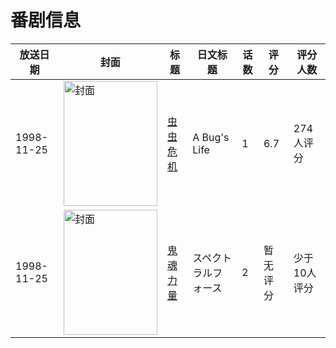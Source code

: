 # 番剧信息

|放送日期|封面|标题|日文标题|话数|评分|评分人数|
|---|---|---|---|---|---|---|
|1998-11-25|<img src="//lain.bgm.tv/pic/cover/c/4f/fb/46117_7kl64.jpg" alt="封面" style="width:150px;height:200px;object-fit:cover;">|[虫虫危机](https://bangumi.tv/subject/46117)|A Bug's Life|1|6.7|274人评分|
|1998-11-25|<img src="//lain.bgm.tv/pic/cover/c/47/e3/74652_35Rbp.jpg" alt="封面" style="width:150px;height:200px;object-fit:cover;">|[鬼魂力量](https://bangumi.tv/subject/74652)|スペクトラルフォース|2|暂无评分|少于10人评分|
